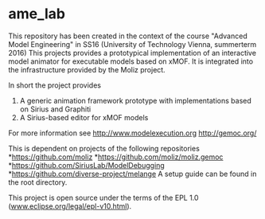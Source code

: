 # ame_lab

This repository has been created in the context of the course "Advanced Model Engineering" in SS16 (University of Technology Vienna, summerterm 2016)
This projects provides a prototypical implementation of an interactive model animator for executable models based on xMOF. It is integrated into the infrastructure provided by the Moliz project.

In short the project provides
1. A generic animation framework prototype with implementations based on Sirius and Graphiti
2. A Sirius-based editor for xMOF models


For more information see
http://www.modelexecution.org
http://gemoc.org/

This is dependent on projects of the following repositories
*https://github.com/moliz
*https://github.com/moliz/moliz.gemoc
*https://github.com/SiriusLab/ModelDebugging
*https://github.com/diverse-project/melange
A setup guide can be found in the root directory.

This project is open source under the terms of the EPL 1.0 (www.eclipse.org/legal/epl-v10.html).
